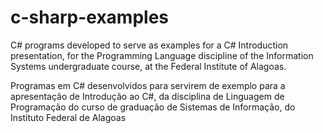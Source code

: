 # c-sharp-examples
C# programs developed to serve as examples for a C# Introduction presentation, for the Programming Language 
discipline of the Information Systems undergraduate course, at the Federal Institute of Alagoas.  

Programas em C# desenvolvidos para servirem de exemplo para a apresentação de Introdução ao C#, da 
disciplina de Linguagem de Programação do curso de graduação de Sistemas de Informação, do Instituto Federal de Alagoas


